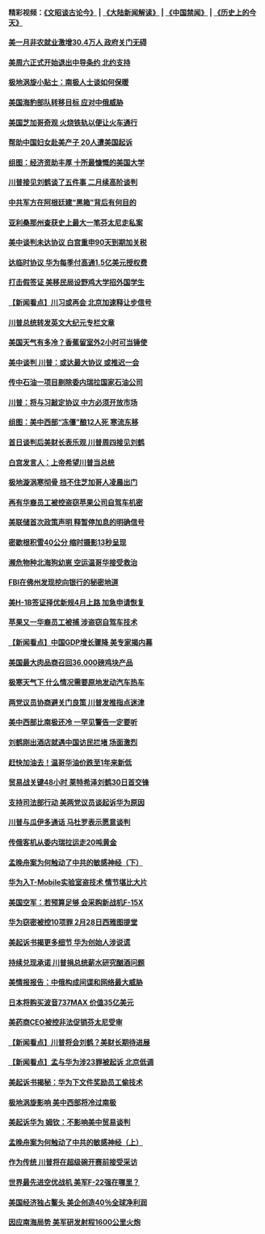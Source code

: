 #### 精彩视频：[《文昭谈古论今》](https://github.com/gfw-breaker/wenzhao) | [《大陆新闻解读》](https://github.com/gfw-breaker/ntdtv-comedy) | [《中国禁闻》](https://github.com/gfw-breaker/ntdtv-news) | [《历史上的今天》](https://github.com/gfw-breaker/today-in-history) 

#### [美一月非农就业激增30.4万人 政府关门无碍](../pages/nsc412/n11018450.md?t=02011830) 

#### [美周六正式开始退出中导条约 北约支持](../pages/nsc412/n11018405.md?t=02011830) 

#### [极地涡旋小贴士：南极人士谈如何保暖](../pages/nsc412/n11017984.md?t=02011830) 

#### [美国海豹部队转移目标 应对中俄威胁](../pages/nsc412/n11017801.md?t=02011830) 

#### [美国芝加哥奇观 火烧铁轨以便让火车通行](../pages/nsc412/n11017196.md?t=02011830) 

#### [帮助中国妇女赴美产子 20人遭美国起诉](../pages/nsc412/n11017068.md?t=02011830) 

#### [组图：经济资助丰厚 十所最慷慨的美国大学](../pages/nsc412/n11016519.md?t=02011830) 

#### [川普接见刘鹤谈了五件事 二月续高阶谈判](../pages/nsc412/n11016767.md?t=02011830) 

#### [中共军方在阿根廷建“黑箱”背后有何目的](../pages/nsc412/n11016689.md?t=02011830) 

#### [亚利桑那州查获史上最大一笔芬太尼走私案](../pages/nsc412/n11016442.md?t=02011830) 

#### [美中谈判未达协议 白宫重申90天到期加关税](../pages/nsc412/n11016604.md?t=02011830) 

#### [达临时协议 华为每季付高通1.5亿美元授权费](../pages/nsc412/n11016503.md?t=02011830) 

#### [打击假签证 美移民局设野鸡大学招外国学生](../pages/nsc412/n11016378.md?t=02011830) 

#### [【新闻看点】川习或再会 北京加速释让步信号](../pages/nsc412/n11016108.md?t=02011830) 

#### [川普总统转发英文大纪元专栏文章](../pages/nsc412/n11016258.md?t=02011830) 

#### [美国天气有多冷？香蕉留室外2小时可当锤使](../pages/nsc412/n11016264.md?t=02011830) 

#### [美中谈判 川普：或达最大协议 或推迟一会](../pages/nsc412/n11016270.md?t=02011830) 

#### [传中石油一项目剔除委内瑞拉国家石油公司](../pages/nsc412/n11015982.md?t=02011830) 

#### [川普：将与习敲定协议 中方必须开放市场](../pages/nsc412/n11015814.md?t=02011830) 

#### [组图：美中西部“冻僵”酿12人死 寒流东移](../pages/nsc412/n11015675.md?t=02011830) 

#### [首日谈判后美财长表乐观 川普周四接见刘鹤](../pages/nsc412/n11015436.md?t=02011830) 

#### [白宫发言人：上帝希望川普当总统](../pages/nsc412/n11015016.md?t=02011830) 

#### [极地漩涡寒彻骨 挡不住芝加哥人凌晨出门](../pages/nsc412/n11014521.md?t=02011830) 

#### [再有华裔员工被控盗窃苹果公司自驾车机密](../pages/nsc412/n11014629.md?t=02011830) 

#### [美联储首次政策声明 释暂停加息的明确信号](../pages/nsc412/n11013829.md?t=02011830) 

#### [密歇根积雪40公分 缩时摄影13秒呈现](../pages/nsc412/n11014064.md?t=02011830) 

#### [濒危物种北海狗幼崽 空运温哥华接受救治](../pages/nsc412/n11014164.md?t=02011830) 

#### [FBI在佛州发现挖向银行的秘密地道](../pages/nsc412/n11013871.md?t=02011830) 

#### [美H-1B签证择优新规4月上路 加急申请恢复](../pages/nsc412/n11013875.md?t=02011830) 

#### [苹果又一华裔员工被捕 涉盗窃自驾车技术](../pages/nsc412/n11013848.md?t=02011830) 

#### [【新闻看点】中国GDP增长骤降 美专家揭内幕](../pages/nsc412/n11013286.md?t=02011830) 

#### [美国最大肉品商召回36,000磅鸡块产品](../pages/nsc412/n11013738.md?t=02011830) 

#### [极寒天气下 什么情况需要原地发动汽车热车](../pages/nsc412/n11013707.md?t=02011830) 

#### [两党议员协商避关门良策 川普发推指点迷津](../pages/nsc412/n11013570.md?t=02011830) 

#### [美中西部比南极还冷 一罕见警告一定要听](../pages/nsc412/n11013490.md?t=02011830) 

#### [刘鹤刚出酒店就遇中国访民拦堵 场面激烈](../pages/nsc412/n11013477.md?t=02011830) 

#### [赶快加油去！温哥华油价跌至1年来新低](../pages/nsc412/n11013503.md?t=02011830) 

#### [贸易战关键48小时 莱特希泽刘鹤30日首交锋](../pages/nsc412/n11013347.md?t=02011830) 

#### [支持司法部行动 美两党议员谈起诉华为原因](../pages/nsc412/n11013467.md?t=02011830) 

#### [川普与瓜伊多通话 马杜罗表示愿意谈判](../pages/nsc412/n11013353.md?t=02011830) 

#### [传俄客机从委内瑞拉运走20吨黄金](../pages/nsc412/n11013224.md?t=02011830) 

#### [孟晚舟案为何触动了中共的敏感神经（下）](../pages/nsc412/n11008903.md?t=02011830) 

#### [华为入T-Mobile实验室盗技术 情节堪比大片](../pages/nsc412/n11011032.md?t=02011830) 

#### [美国空军：若预算足够 会采购新战机F-15X](../pages/nsc412/n11012483.md?t=02011830) 

#### [华为窃密被控10项罪 2月28日西雅图提堂](../pages/nsc412/n11011664.md?t=02011830) 

#### [美起诉书揭更多细节 华为创始人涉说谎](../pages/nsc412/n11011478.md?t=02011830) 

#### [持续兑现承诺 川普捐总统薪水研究酗酒问题](../pages/nsc412/n11011753.md?t=02011830) 

#### [美情报报告：中俄构成间谍和网络最大威胁](../pages/nsc412/n11011346.md?t=02011830) 

#### [日本将购买波音737MAX 价值35亿美元](../pages/nsc412/n11011238.md?t=02011830) 

#### [美药商CEO被控非法促销芬太尼受审](../pages/nsc412/n11011244.md?t=02011830) 

#### [【新闻看点】川普将会刘鹤？美财长期待进展](../pages/nsc412/n11011103.md?t=02011830) 

#### [【新闻看点】孟与华为涉23罪被起诉 北京低调](../pages/nsc412/n11011100.md?t=02011830) 

#### [美起诉书揭秘：华为下文件奖励员工偷技术](../pages/nsc412/n11010958.md?t=02011830) 

#### [极地涡旋影响 美中西部将冷过南极](../pages/nsc412/n11010961.md?t=02011830) 

#### [美起诉华为  姆钦：不影响美中贸易谈判](../pages/nsc412/n11010980.md?t=02011830) 

#### [孟晚舟案为何触动了中共的敏感神经（上）](../pages/nsc412/n11008466.md?t=02011830) 

#### [作为传统 川普将在超级碗开赛前接受采访](../pages/nsc412/n11010284.md?t=02011830) 

#### [世界最先进空优战机 美军F-22强在哪里？](../pages/nsc412/n11010323.md?t=02011830) 

#### [美国经济独占鳌头 美企创造40％全球净利润](../pages/nsc412/n11010092.md?t=02011830) 

#### [因应南海局势 美军研发射程1600公里火炮](../pages/nsc412/n11010046.md?t=02011830) 


